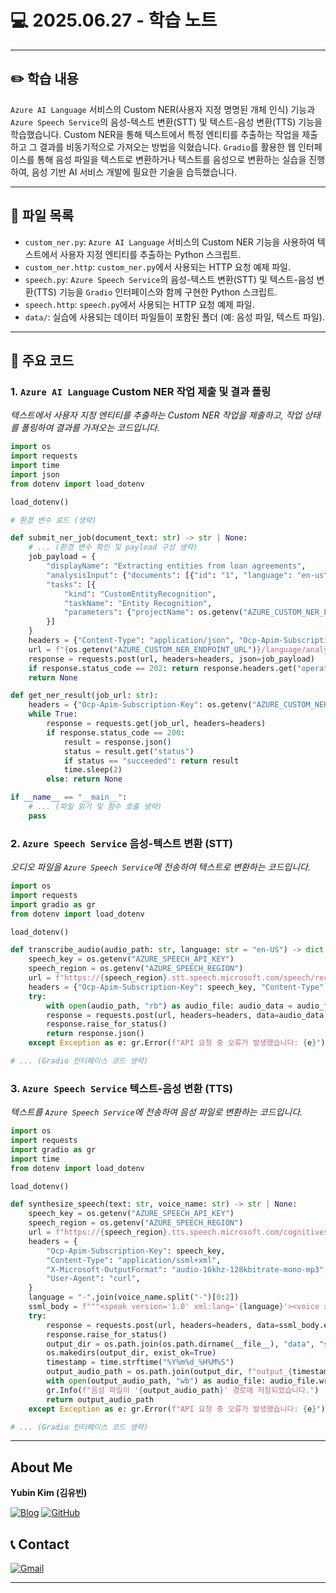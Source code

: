 # 💻 2025.06.27 - 학습 노트

---

## ✏️ 학습 내용

`Azure AI Language` 서비스의 Custom NER(사용자 지정 명명된 개체 인식) 기능과 `Azure Speech Service`의 음성-텍스트 변환(STT) 및 텍스트-음성 변환(TTS) 기능을 학습했습니다. Custom NER을 통해 텍스트에서 특정 엔티티를 추출하는 작업을 제출하고 그 결과를 비동기적으로 가져오는 방법을 익혔습니다. `Gradio`를 활용한 웹 인터페이스를 통해 음성 파일을 텍스트로 변환하거나 텍스트를 음성으로 변환하는 실습을 진행하여, 음성 기반 AI 서비스 개발에 필요한 기술을 습득했습니다.

---

## 📁 파일 목록

- `custom_ner.py`: `Azure AI Language` 서비스의 Custom NER 기능을 사용하여 텍스트에서 사용자 지정 엔티티를 추출하는 Python 스크립트.
- `custom_ner.http`: `custom_ner.py`에서 사용되는 HTTP 요청 예제 파일.
- `speech.py`: `Azure Speech Service`의 음성-텍스트 변환(STT) 및 텍스트-음성 변환(TTS) 기능을 `Gradio` 인터페이스와 함께 구현한 Python 스크립트.
- `speech.http`: `speech.py`에서 사용되는 HTTP 요청 예제 파일.
- `data/`: 실습에 사용되는 데이터 파일들이 포함된 폴더 (예: 음성 파일, 텍스트 파일).

---

## 📌 주요 코드

### 1. `Azure AI Language` Custom NER 작업 제출 및 결과 폴링
*텍스트에서 사용자 지정 엔티티를 추출하는 Custom NER 작업을 제출하고, 작업 상태를 폴링하여 결과를 가져오는 코드입니다.*
```python
import os
import requests
import time
import json
from dotenv import load_dotenv

load_dotenv()

# 환경 변수 로드 (생략)

def submit_ner_job(document_text: str) -> str | None:
    # ... (환경 변수 확인 및 payload 구성 생략)
    job_payload = {
        "displayName": "Extracting entities from loan agreements",
        "analysisInput": {"documents": [{"id": "1", "language": "en-us", "text": document_text}]},
        "tasks": [{
            "kind": "CustomEntityRecognition",
            "taskName": "Entity Recognition",
            "parameters": {"projectName": os.getenv("AZURE_CUSTOM_NER_PROJECT_NAME"), "deploymentName": os.getenv("AZURE_CUSTOM_NER_DEPLOYMENT_NAME")}
        }]
    }
    headers = {"Content-Type": "application/json", "Ocp-Apim-Subscription-Key": os.getenv("AZURE_CUSTOM_NER_API_KEY")}
    url = f"{os.getenv("AZURE_CUSTOM_NER_ENDPOINT_URL")}/language/analyze-text/jobs?api-version={os.getenv("AZURE_CUSTOM_NER_API_VERSION")}"
    response = requests.post(url, headers=headers, json=job_payload)
    if response.status_code == 202: return response.headers.get("operation-location")
    return None

def get_ner_result(job_url: str):
    headers = {"Ocp-Apim-Subscription-Key": os.getenv("AZURE_CUSTOM_NER_API_KEY")}
    while True:
        response = requests.get(job_url, headers=headers)
        if response.status_code == 200:
            result = response.json()
            status = result.get("status")
            if status == "succeeded": return result
            time.sleep(2)
        else: return None

if __name__ == "__main__":
    # ... (파일 읽기 및 함수 호출 생략)
    pass
```

### 2. `Azure Speech Service` 음성-텍스트 변환 (STT)
*오디오 파일을 `Azure Speech Service`에 전송하여 텍스트로 변환하는 코드입니다.*
```python
import os
import requests
import gradio as gr
from dotenv import load_dotenv

load_dotenv()

def transcribe_audio(audio_path: str, language: str = "en-US") -> dict | None:
    speech_key = os.getenv("AZURE_SPEECH_API_KEY")
    speech_region = os.getenv("AZURE_SPEECH_REGION")
    url = f"https://{speech_region}.stt.speech.microsoft.com/speech/recognition/conversation/cognitiveservices/v1?language={language}&format=detailed"
    headers = {"Ocp-Apim-Subscription-Key": speech_key, "Content-Type": "audio/wav"}
    try:
        with open(audio_path, "rb") as audio_file: audio_data = audio_file.read()
        response = requests.post(url, headers=headers, data=audio_data, timeout=30)
        response.raise_for_status()
        return response.json()
    except Exception as e: gr.Error(f"API 요청 중 오류가 발생했습니다: {e}"); return None

# ... (Gradio 인터페이스 코드 생략)
```

### 3. `Azure Speech Service` 텍스트-음성 변환 (TTS)
*텍스트를 `Azure Speech Service`에 전송하여 음성 파일로 변환하는 코드입니다.*
```python
import os
import requests
import gradio as gr
import time
from dotenv import load_dotenv

load_dotenv()

def synthesize_speech(text: str, voice_name: str) -> str | None:
    speech_key = os.getenv("AZURE_SPEECH_API_KEY")
    speech_region = os.getenv("AZURE_SPEECH_REGION")
    url = f"https://{speech_region}.tts.speech.microsoft.com/cognitiveservices/v1"
    headers = {
        "Ocp-Apim-Subscription-Key": speech_key,
        "Content-Type": "application/ssml+xml",
        "X-Microsoft-OutputFormat": "audio-16khz-128kbitrate-mono-mp3",
        "User-Agent": "curl",
    }
    language = "-".join(voice_name.split("-")[0:2])
    ssml_body = f"""<speak version='1.0' xml:lang='{language}'><voice xml:lang='{language}' name='{voice_name}'>{text}</voice></speak>"""
    try:
        response = requests.post(url, headers=headers, data=ssml_body.encode("utf-8"), timeout=30)
        response.raise_for_status()
        output_dir = os.path.join(os.path.dirname(__file__), "data", "speech", "output")
        os.makedirs(output_dir, exist_ok=True)
        timestamp = time.strftime("%Y%m%d_%H%M%S")
        output_audio_path = os.path.join(output_dir, f"output_{timestamp}.mp3")
        with open(output_audio_path, "wb") as audio_file: audio_file.write(response.content)
        gr.Info(f"음성 파일이 '{output_audio_path}' 경로에 저장되었습니다.")
        return output_audio_path
    except Exception as e: gr.Error(f"API 요청 중 오류가 발생했습니다: {e}"); return None

# ... (Gradio 인터페이스 코드 생략)
```

---

## About Me

**Yubin Kim (김유빈)**

[![Blog](https://img.shields.io/badge/Blog-FF5722?style=for-the-badge&logo=blogger&logoColor=white)](https://cases.tistory.com/)
<a href="https://github.com/yubi0210"><img src="https://img.shields.io/badge/GitHub-181717?style=for-the-badge&logo=github&logoColor=white" alt="GitHub"/></a>

## 📞 Contact
[![Gmail](https://img.shields.io/badge/ubinn0210@gmail.com-D14836?style=for-the-badge&logo=gmail&logoColor=white)](ubinn0210@gmail.com)


---
